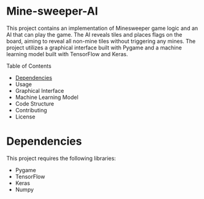 # Mine-sweeper-AI
This project contains an implementation of Minesweeper game logic and an AI that can play the game. The AI reveals tiles and places flags on the board, aiming to reveal all non-mine tiles without triggering any mines. The project utilizes a graphical interface built with Pygame and a machine learning model built with TensorFlow and Keras.

Table of Contents
- [Dependencies](https://github.com/Potassium-chromate/Mine-sweeper-AI/blob/main/README.md "Dependencies")
- Usage
- Graphical Interface
- Machine Learning Model
- Code Structure
- Contributing
- License

# Dependencies
This project requires the following libraries:

- Pygame
- TensorFlow
- Keras
- Numpy
